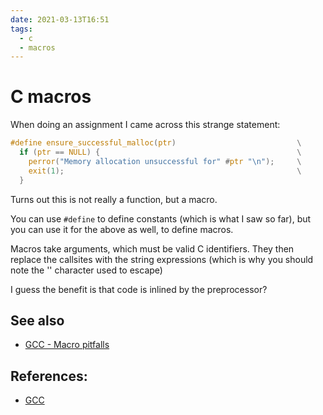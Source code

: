 ```yaml
---
date: 2021-03-13T16:51
tags: 
  - c
  - macros
---
```


# C macros

When doing an assignment I came across this strange statement:

```c
#define ensure_successful_malloc(ptr)                           \
  if (ptr == NULL) {                                            \
    perror("Memory allocation unsuccessful for" #ptr "\n");     \
    exit(1);                                                    \
  }
```

Turns out this is not really a function, but a macro.

You can use `#define` to define constants (which is what I saw so far), but you can use it for the above as well, to define macros.

Macros take arguments, which must be valid C identifiers. They then replace the callsites with the string expressions (which is why you should note the '\' character used to escape)

I guess the benefit is that code is inlined by the preprocessor?

## See also

- [GCC - Macro pitfalls](https://gcc.gnu.org/onlinedocs/cpp/Macro-Pitfalls.html#Macro-Pitfalls)

## References:

- [GCC](https://gcc.gnu.org/onlinedocs/cpp/Macro-Arguments.html)
